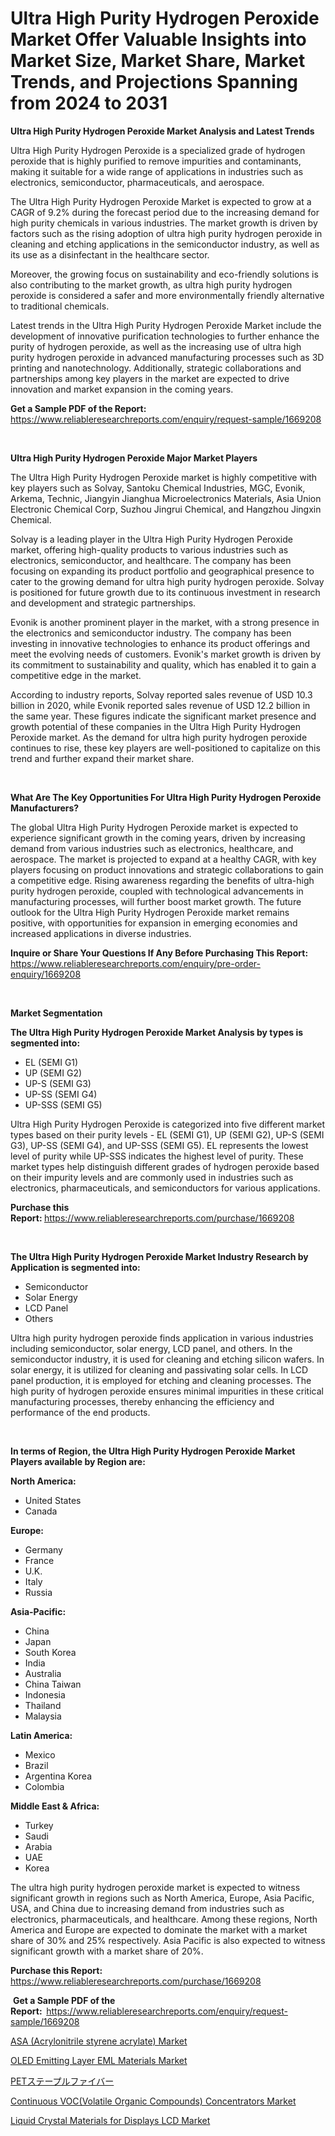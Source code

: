 <p><h1>Ultra High Purity Hydrogen Peroxide Market Offer Valuable Insights into Market Size, Market Share, Market Trends, and Projections Spanning from 2024 to 2031</h1></p><p><strong>Ultra High Purity Hydrogen Peroxide Market Analysis and Latest Trends</strong></p>
<p><p>Ultra High Purity Hydrogen Peroxide is a specialized grade of hydrogen peroxide that is highly purified to remove impurities and contaminants, making it suitable for a wide range of applications in industries such as electronics, semiconductor, pharmaceuticals, and aerospace.</p><p>The Ultra High Purity Hydrogen Peroxide Market is expected to grow at a CAGR of 9.2% during the forecast period due to the increasing demand for high purity chemicals in various industries. The market growth is driven by factors such as the rising adoption of ultra high purity hydrogen peroxide in cleaning and etching applications in the semiconductor industry, as well as its use as a disinfectant in the healthcare sector.</p><p>Moreover, the growing focus on sustainability and eco-friendly solutions is also contributing to the market growth, as ultra high purity hydrogen peroxide is considered a safer and more environmentally friendly alternative to traditional chemicals.</p><p>Latest trends in the Ultra High Purity Hydrogen Peroxide Market include the development of innovative purification technologies to further enhance the purity of hydrogen peroxide, as well as the increasing use of ultra high purity hydrogen peroxide in advanced manufacturing processes such as 3D printing and nanotechnology. Additionally, strategic collaborations and partnerships among key players in the market are expected to drive innovation and market expansion in the coming years.</p></p>
<p><strong>Get a Sample PDF of the Report:&nbsp;</strong> <a href="https://www.reliableresearchreports.com/enquiry/request-sample/1669208">https://www.reliableresearchreports.com/enquiry/request-sample/1669208</a></p>
<p>&nbsp;</p>
<p><strong>Ultra High Purity Hydrogen Peroxide Major Market Players</strong></p>
<p><p>The Ultra High Purity Hydrogen Peroxide market is highly competitive with key players such as Solvay, Santoku Chemical Industries, MGC, Evonik, Arkema, Technic, Jiangyin Jianghua Microelectronics Materials, Asia Union Electronic Chemical Corp, Suzhou Jingrui Chemical, and Hangzhou Jingxin Chemical.</p><p>Solvay is a leading player in the Ultra High Purity Hydrogen Peroxide market, offering high-quality products to various industries such as electronics, semiconductor, and healthcare. The company has been focusing on expanding its product portfolio and geographical presence to cater to the growing demand for ultra high purity hydrogen peroxide. Solvay is positioned for future growth due to its continuous investment in research and development and strategic partnerships.</p><p>Evonik is another prominent player in the market, with a strong presence in the electronics and semiconductor industry. The company has been investing in innovative technologies to enhance its product offerings and meet the evolving needs of customers. Evonik's market growth is driven by its commitment to sustainability and quality, which has enabled it to gain a competitive edge in the market.</p><p>According to industry reports, Solvay reported sales revenue of USD 10.3 billion in 2020, while Evonik reported sales revenue of USD 12.2 billion in the same year. These figures indicate the significant market presence and growth potential of these companies in the Ultra High Purity Hydrogen Peroxide market. As the demand for ultra high purity hydrogen peroxide continues to rise, these key players are well-positioned to capitalize on this trend and further expand their market share.</p></p>
<p>&nbsp;</p>
<p><strong>What Are The Key Opportunities For Ultra High Purity Hydrogen Peroxide Manufacturers?</strong></p>
<p><p>The global Ultra High Purity Hydrogen Peroxide market is expected to experience significant growth in the coming years, driven by increasing demand from various industries such as electronics, healthcare, and aerospace. The market is projected to expand at a healthy CAGR, with key players focusing on product innovations and strategic collaborations to gain a competitive edge. Rising awareness regarding the benefits of ultra-high purity hydrogen peroxide, coupled with technological advancements in manufacturing processes, will further boost market growth. The future outlook for the Ultra High Purity Hydrogen Peroxide market remains positive, with opportunities for expansion in emerging economies and increased applications in diverse industries.</p></p>
<p><strong>Inquire or Share Your Questions If Any Before Purchasing This Report:</strong> <a href="https://www.reliableresearchreports.com/enquiry/pre-order-enquiry/1669208">https://www.reliableresearchreports.com/enquiry/pre-order-enquiry/1669208</a></p>
<p>&nbsp;</p>
<p><strong>Market Segmentation</strong></p>
<p><strong>The Ultra High Purity Hydrogen Peroxide Market Analysis by types is segmented into:</strong></p>
<p><ul><li>EL (SEMI G1)</li><li>UP (SEMI G2)</li><li>UP-S (SEMI G3)</li><li>UP-SS (SEMI G4)</li><li>UP-SSS (SEMI G5)</li></ul></p>
<p><p>Ultra High Purity Hydrogen Peroxide is categorized into five different market types based on their purity levels - EL (SEMI G1), UP (SEMI G2), UP-S (SEMI G3), UP-SS (SEMI G4), and UP-SSS (SEMI G5). EL represents the lowest level of purity while UP-SSS indicates the highest level of purity. These market types help distinguish different grades of hydrogen peroxide based on their impurity levels and are commonly used in industries such as electronics, pharmaceuticals, and semiconductors for various applications.</p></p>
<p><strong>Purchase this Report:&nbsp;</strong><a href="https://www.reliableresearchreports.com/purchase/1669208">https://www.reliableresearchreports.com/purchase/1669208</a></p>
<p>&nbsp;</p>
<p><strong>The Ultra High Purity Hydrogen Peroxide Market Industry Research by Application is segmented into:</strong></p>
<p><ul><li>Semiconductor</li><li>Solar Energy</li><li>LCD Panel</li><li>Others</li></ul></p>
<p><p>Ultra high purity hydrogen peroxide finds application in various industries including semiconductor, solar energy, LCD panel, and others. In the semiconductor industry, it is used for cleaning and etching silicon wafers. In solar energy, it is utilized for cleaning and passivating solar cells. In LCD panel production, it is employed for etching and cleaning processes. The high purity of hydrogen peroxide ensures minimal impurities in these critical manufacturing processes, thereby enhancing the efficiency and performance of the end products.</p></p>
<p>&nbsp;</p>
<p><strong>In terms of Region, the Ultra High Purity Hydrogen Peroxide Market Players available by Region are:</strong></p>
<p>
    <p> <strong> North America: </strong>
        <ul>
            <li>United States</li>
            <li>Canada</li>
        </ul>
        </p> 
    <p> <strong> Europe: </strong>
        <ul>
            <li>Germany</li>
            <li>France</li>
            <li>U.K.</li>
            <li>Italy</li>
            <li>Russia</li>
        </ul>
        </p> 
    <p> <strong> Asia-Pacific: </strong>
        <ul>
            <li>China</li>
            <li>Japan</li>
            <li>South Korea</li>
            <li>India</li>
            <li>Australia</li>
            <li>China Taiwan</li>
            <li>Indonesia</li>
            <li>Thailand</li>
            <li>Malaysia</li>
        </ul>
        </p> 
    <p> <strong> Latin America: </strong>
        <ul>
            <li>Mexico</li>
            <li>Brazil</li>
            <li>Argentina Korea</li>
            <li>Colombia</li>
        </ul>
        </p> 
    <p> <strong> Middle East & Africa: </strong>
        <ul>
            <li>Turkey</li>
            <li>Saudi</li>
            <li>Arabia</li>
            <li>UAE</li>
            <li>Korea</li>
        </ul>
    </p>
    </p>
<p><p>The ultra high purity hydrogen peroxide market is expected to witness significant growth in regions such as North America, Europe, Asia Pacific, USA, and China due to increasing demand from industries such as electronics, pharmaceuticals, and healthcare. Among these regions, North America and Europe are expected to dominate the market with a market share of 30% and 25% respectively. Asia Pacific is also expected to witness significant growth with a market share of 20%.</p></p>
<p><strong>Purchase this Report: </strong><a href="https://www.reliableresearchreports.com/purchase/1669208">https://www.reliableresearchreports.com/purchase/1669208</a></p>
<p>&nbsp;<strong>Get a Sample PDF of the Report:&nbsp;&nbsp;</strong><a href="https://www.reliableresearchreports.com/enquiry/request-sample/1669208">https://www.reliableresearchreports.com/enquiry/request-sample/1669208</a></p>
<p><strong></strong></p>
<p><p><a href="https://github.com/biheemgalvinlouises6hokrh3h/Market-Research-Report-List-1/blob/main/asa-acrylonitrile-styrene-acrylate-market.md">ASA (Acrylonitrile styrene acrylate) Market</a></p><p><a href="https://issuu.com/reportprime-2/docs/oled-emitting-layer-eml-materials-market-size-2030">OLED Emitting Layer EML Materials Market</a></p><p><a href="https://github.com/ihabdkwlxs948/Market-Research-Report-List-1/blob/main/28875862514.md">PETステープルファイバー</a></p><p><a href="https://github.com/guneycigdem35/Market-Research-Report-List-2/blob/main/continuous-vocvolatile-organic-compounds-concentrators-market.md">Continuous VOC(Volatile Organic Compounds) Concentrators Market</a></p><p><a href="https://issuu.com/reportprime-2/docs/liquid-crystal-materials-for-displays-lcd-market-s">Liquid Crystal Materials for Displays LCD Market</a></p></p>